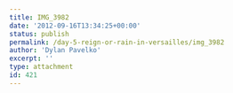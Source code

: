 ```yaml
---
title: IMG_3982
date: '2012-09-16T13:34:25+00:00'
status: publish
permalink: /day-5-reign-or-rain-in-versailles/img_3982
author: 'Dylan Pavelko'
excerpt: ''
type: attachment
id: 421
---
```

<!DOCTYPE html PUBLIC "-//W3C//DTD HTML 4.0 Transitional//EN" "http://www.w3.org/TR/REC-html40/loose.dtd">
<?xml encoding="UTF-8">
